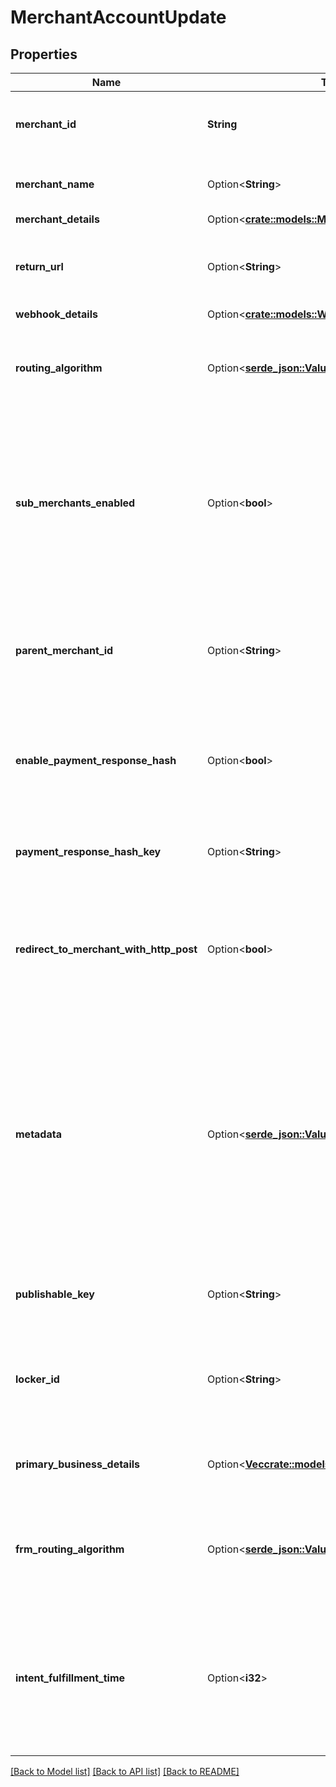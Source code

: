 # MerchantAccountUpdate

## Properties

Name | Type | Description | Notes
------------ | ------------- | ------------- | -------------
**merchant_id** | **String** | The identifier for the Merchant Account | 
**merchant_name** | Option<**String**> | Name of the Merchant Account | [optional]
**merchant_details** | Option<[**crate::models::MerchantDetails**](MerchantDetails.md)> |  | [optional]
**return_url** | Option<**String**> | The URL to redirect after the completion of the operation | [optional]
**webhook_details** | Option<[**crate::models::WebhookDetails**](WebhookDetails.md)> |  | [optional]
**routing_algorithm** | Option<[**serde_json::Value**](.md)> | The routing algorithm to be used for routing payments to desired connectors | [optional]
**sub_merchants_enabled** | Option<**bool**> | A boolean value to indicate if the merchant is a sub-merchant under a master or a parent merchant. By default, its value is false. | [optional][default to false]
**parent_merchant_id** | Option<**String**> | Refers to the Parent Merchant ID if the merchant being created is a sub-merchant | [optional]
**enable_payment_response_hash** | Option<**bool**> | A boolean value to indicate if payment response hash needs to be enabled | [optional][default to false]
**payment_response_hash_key** | Option<**String**> | Refers to the hash key used for payment response | [optional]
**redirect_to_merchant_with_http_post** | Option<**bool**> | A boolean value to indicate if redirect to merchant with http post needs to be enabled | [optional][default to false]
**metadata** | Option<[**serde_json::Value**](.md)> | You can specify up to 50 keys, with key names up to 40 characters long and values up to 500 characters long. Metadata is useful for storing additional, structured information on an object. | [optional]
**publishable_key** | Option<**String**> | API key that will be used for server side API access | [optional]
**locker_id** | Option<**String**> | An identifier for the vault used to store payment method information. | [optional]
**primary_business_details** | Option<[**Vec<crate::models::PrimaryBusinessDetails>**](PrimaryBusinessDetails.md)> | Default business details for connector routing | [optional]
**frm_routing_algorithm** | Option<[**serde_json::Value**](.md)> | The frm routing algorithm to be used for routing payments to desired FRM's | [optional]
**intent_fulfillment_time** | Option<**i32**> | Will be used to expire client secret after certain amount of time to be supplied in seconds (900) for 15 mins | [optional]

[[Back to Model list]](../README.md#documentation-for-models) [[Back to API list]](../README.md#documentation-for-api-endpoints) [[Back to README]](../README.md)



